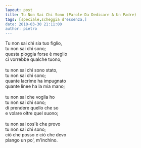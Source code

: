 ```yaml
---
layout: post
title: Tu Non Sai Chi Sono (Parole Da Dedicare A Un Padre)
tags: [speciale,scheggia d'essenza,]
date: 2010-03-30 21:11:00
author: pietro
---
```

Tu non sai chi sia tuo figlio,<br/>tu non sai chi sono;<br/>questa pioggia forse è meglio<br/>ci vorrebbe qualche tuono;<br/><br/>tu non sai chi sono stato,<br/>tu non sai chi sono;<br/>quante lacrime ha impugnato<br/>quante linee ha la mia mano;<br/><br/>tu non sai che voglia ho<br/>tu non sai chi sono;<br/>di prendere quello che so<br/>e volare oltre quel suono;<br/><br/>tu non sai cos'è che provo<br/>tu non sai chi sono;<br/>ciò che posso e ciò che devo<br/>piango un po', m'inchino.
